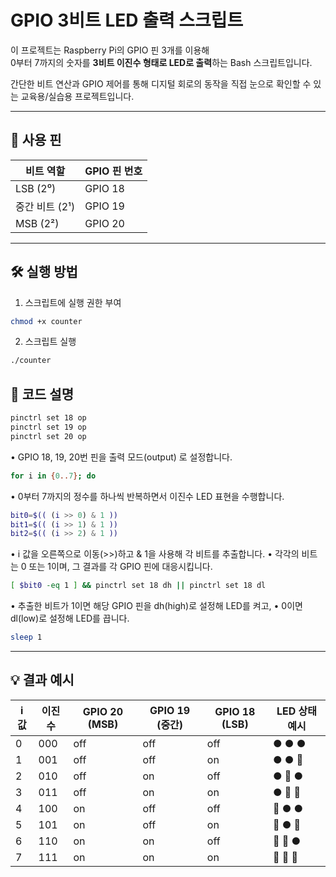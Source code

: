 # GPIO 3비트 LED 출력 스크립트

이 프로젝트는 Raspberry Pi의 GPIO 핀 3개를 이용해  
0부터 7까지의 숫자를 **3비트 이진수 형태로 LED로 출력**하는 Bash 스크립트입니다.

간단한 비트 연산과 GPIO 제어를 통해 디지털 회로의 동작을 직접 눈으로 확인할 수 있는 교육용/실습용 프로젝트입니다.

---

## 🔌 사용 핀

| 비트 역할 | GPIO 핀 번호 |
|-----------|---------------|
| LSB (2⁰)  | GPIO 18       |
| 중간 비트 (2¹) | GPIO 19   |
| MSB (2²)  | GPIO 20       |

---

## 🛠️ 실행 방법

1. 스크립트에 실행 권한 부여

```bash
chmod +x counter
```
2.	스크립트 실행
```bash
./counter
```
## 📜 코드 설명
```bash
pinctrl set 18 op
pinctrl set 19 op
pinctrl set 20 op
```
• GPIO 18, 19, 20번 핀을 출력 모드(output) 로 설정합니다.
```bash
for i in {0..7}; do
```
• 0부터 7까지의 정수를 하나씩 반복하면서 이진수 LED 표현을 수행합니다.
```bash
bit0=$(( (i >> 0) & 1 ))
bit1=$(( (i >> 1) & 1 ))
bit2=$(( (i >> 2) & 1 ))
```
• i 값을 오른쪽으로 이동(>>)하고 & 1을 사용해 각 비트를 추출합니다.
• 각각의 비트는 0 또는 1이며, 그 결과를 각 GPIO 핀에 대응시킵니다.
```bash
[ $bit0 -eq 1 ] && pinctrl set 18 dh || pinctrl set 18 dl
```
• 추출한 비트가 1이면 해당 GPIO 핀을 dh(high)로 설정해 LED를 켜고,
• 0이면 dl(low)로 설정해 LED를 끕니다.
```bash
sleep 1
```
---
## 💡 결과 예시
| i 값 | 이진수 | GPIO 20 (MSB) | GPIO 19 (중간) | GPIO 18 (LSB) | LED 상태 예시   |
|------|--------|----------------|----------------|----------------|------------------|
| 0    | 000    | off            | off            | off            | ● ● ●            |
| 1    | 001    | off            | off            | on             | ● ● 🔴           |
| 2    | 010    | off            | on             | off            | ● 🔴 ●           |
| 3    | 011    | off            | on             | on             | ● 🔴 🔴          |
| 4    | 100    | on             | off            | off            | 🔴 ● ●           |
| 5    | 101    | on             | off            | on             | 🔴 ● 🔴          |
| 6    | 110    | on             | on             | off            | 🔴 🔴 ●          |
| 7    | 111    | on             | on             | on             | 🔴 🔴 🔴         |